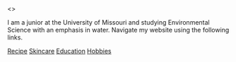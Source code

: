 <!DOCTYPE html>
<html>

<head>
    <title>Final</title>
    <meta charset="utf-8>
    <meta name="viewport" content="width=device-width initial-scale=1 shrink-to-fit=no">
    <link rel="stylesheet" type="text/css" href="style.css">
    <link rel="icon" href="favicon(6).ic">
    <link href="https://fonts.googleapis.com/css2?family=Quintessential&display=swap" rel="stylesheet">
    <link href="https://fonts.googleapis.com/css2?family=Noto+Sans+KR:wght@100;300;400;500;700;900&display=swap"
        rel="stylesheet">
    <link href="https://fonts.googleapis.com/css?family=Open+Sans" rel="stylesheet" type="text/css">
     <link rel="stylesheet" href="https://cdnjs.cloudflare.com/ajax/libs/font-awesome/4.7.0/css/font-awesome.min.css">
     
</head>

<>
<body>
    <link rel="stylesheet" href="https://use.fontawesome.com/releases/v5.8.2/css/all.css"
        integrity="sha384-oS3vJWv+0UjzBfQzYUhtDYW+Pj2yciDJxpsK1OYPAYjqT085Qq/1cq5FLXAZQ7Ay" crossorigin="anonymous">
    <div class="topnav" id="myTopnav">
        <p>
            I am a junior at the University of Missouri and studying Environmental Science with an emphasis in water. Navigate my website using the following links.
        </p> 
        <a href="#recipe" class="active">Recipe</a>
        <a href="#skincare">Skincare</a>
        <a href="#education">Education</a>
        <a href="#hobbies">Hobbies</a>
        <a href="javascript:void(0);" class="icon" onclick="myFunction()">
              <i class="fa fa-bars"></i>
        </a>
    </div>


